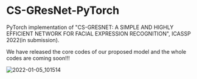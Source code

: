 # CS-GResNet-PyTorch
PyTorch implementation of "CS-GRESNET: A SIMPLE AND HIGHLY EFFICIENT NETWORK FOR FACIAL EXPRESSION RECOGNITION", ICASSP 2022(in submission).

We have released the core codes of our proposed model and the whole codes are coming soon!!!

![2022-01-05_101514](https://user-images.githubusercontent.com/41797448/148149952-a5b3f591-d2a3-48b5-8f00-ce966458fe04.jpg)

